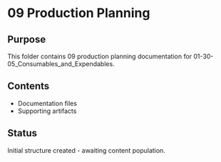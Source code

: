 # 09 Production Planning

## Purpose
This folder contains 09 production planning documentation for 01-30-05_Consumables_and_Expendables.

## Contents
- Documentation files
- Supporting artifacts

## Status
Initial structure created - awaiting content population.
